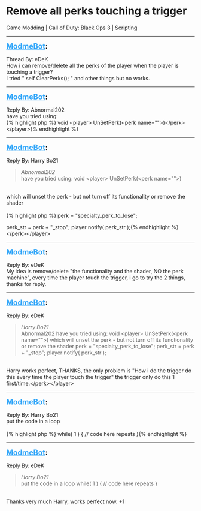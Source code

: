 # Remove all perks touching a trigger
Game Modding | Call of Duty: Black Ops 3 | Scripting

---
<strong style="font-size: 1.4em;"><span style="text-decoration: underline;text-decoration-color: #34a7f9;"><span style="color:#34a7f9;">ModmeBot</span></span>:</strong>

<p>Thread By: eDeK<br />How i can remove/delete all the perks of the player when the player is touching a trigger?<br />I tried &quot; self ClearPerks(); &quot; and other things but no works.</p>

---
<strong style="font-size: 1.4em;"><span style="text-decoration: underline;text-decoration-color: #34a7f9;"><span style="color:#34a7f9;">ModmeBot</span></span>:</strong>

<p>Reply By: Abnormal202<br />have you tried using:<br />{% highlight php %}
void &lt;player&gt; UnSetPerk(&lt;perk name=""&gt;)&lt;/perk&gt;&lt;/player&gt;{% endhighlight %}
</p>

---
<strong style="font-size: 1.4em;"><span style="text-decoration: underline;text-decoration-color: #34a7f9;"><span style="color:#34a7f9;">ModmeBot</span></span>:</strong>

<p>Reply By: Harry Bo21<br /><blockquote><em>Abnormal202</em><br />have you tried using: void &lt;player&gt; UnSetPerk(&lt;perk name=&quot;&quot;&gt;)    </blockquote><br /> which will unset the perk - but not turn off its functionality or remove the shader<br /> <br />{% highlight php %}
perk = "specialty_perk_to_lose";

perk_str = perk + "_stop";
player notify( perk_str );{% endhighlight %}
&lt;/perk&gt;&lt;/player&gt;</p>

---
<strong style="font-size: 1.4em;"><span style="text-decoration: underline;text-decoration-color: #34a7f9;"><span style="color:#34a7f9;">ModmeBot</span></span>:</strong>

<p>Reply By: eDeK<br />My idea is remove/delete &quot;the functionality and the shader, NO the perk machine&quot;, every time the player touch the trigger, i go to try the 2 things, thanks for reply.</p>

---
<strong style="font-size: 1.4em;"><span style="text-decoration: underline;text-decoration-color: #34a7f9;"><span style="color:#34a7f9;">ModmeBot</span></span>:</strong>

<p>Reply By: eDeK<br /><blockquote><em>Harry Bo21</em><br />Abnormal202 have you tried using: void &lt;player&gt; UnSetPerk(&lt;perk name=&quot;&quot;&gt;)      which will unset the perk - but not turn off its functionality or remove the shader   perk = &quot;specialty_perk_to_lose&quot;; perk_str = perk + &quot;_stop&quot;; player notify( perk_str );</blockquote><br /> Harry works perfect, THANKS, the only problem is &quot;How i do the trigger do this every time the player touch the trigger&quot; the trigger only do this 1 first/time.&lt;/perk&gt;&lt;/player&gt;</p>

---
<strong style="font-size: 1.4em;"><span style="text-decoration: underline;text-decoration-color: #34a7f9;"><span style="color:#34a7f9;">ModmeBot</span></span>:</strong>

<p>Reply By: Harry Bo21<br />put the code in a loop<br /> <br />{% highlight php %}
while( 1 )
{
// code here repeats
}{% endhighlight %}
</p>

---
<strong style="font-size: 1.4em;"><span style="text-decoration: underline;text-decoration-color: #34a7f9;"><span style="color:#34a7f9;">ModmeBot</span></span>:</strong>

<p>Reply By: eDeK<br /><blockquote><em>Harry Bo21</em><br />put the code in a loop   while( 1 ) { // code here repeats }</blockquote><br />Thanks very much Harry, works perfect now. +1</p>
